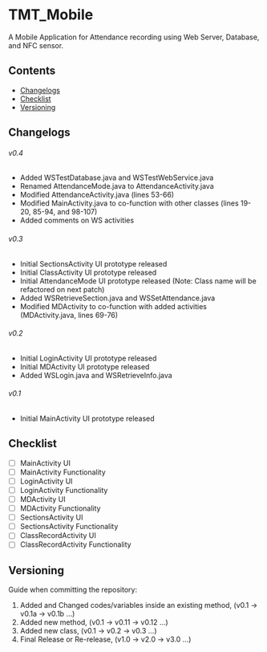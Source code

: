 # TMT_Mobile
A Mobile Application for Attendance recording using Web Server, Database, and NFC sensor.
## Contents
- [Changelogs](https://github.com/708817/TMT_Mobile#changelogs)
- [Checklist](https://github.com/708817/TMT_Mobile#checklist)
- [Versioning](https://github.com/708817/TMT_Mobile#versioning)
## Changelogs
###### v0.4
- Added WSTestDatabase.java and WSTestWebService.java
- Renamed AttendanceMode.java to AttendanceActivity.java
- Modified AttendanceActivity.java (lines 53-66)
- Modified MainActivity.java to co-function with other classes (lines 19-20, 85-94, and 98-107)
- Added comments on WS activities
###### v0.3
- Initial SectionsActivity UI prototype released
- Initial ClassActivity UI prototype released
- Initial AttendanceMode UI prototype released (Note: Class name will be refactored on next patch)
- Added WSRetrieveSection.java and WSSetAttendance.java
- Modified MDActivity to co-function with added activities (MDActivity.java, lines 69-76)
###### v0.2
- Initial LoginActivity UI prototype released
- Initial MDActivity UI prototype released
- Added WSLogin.java and WSRetrieveInfo.java 
###### v0.1
- Initial MainActivity UI prototype released
## Checklist
- [ ] MainActivity UI
- [ ] MainActivity Functionality
- [ ] LoginActivity UI
- [ ] LoginActivity Functionality
- [ ] MDActivity UI
- [ ] MDActivity Functionality
- [ ] SectionsActivity UI
- [ ] SectionsActivity Functionality
- [ ] ClassRecordActivity UI
- [ ] ClassRecordActivity Functionality
## Versioning
Guide when committing the repository:
1. Added and Changed codes/variables inside an existing method, (v0.1 -> v0.1a -> v0.1b ...)
2. Added new method, (v0.1 -> v0.11 -> v0.12 ...)
3. Added new class, (v0.1 -> v0.2 -> v0.3 ...)
4. Final Release or Re-release, (v1.0 -> v2.0 -> v3.0 ...)

